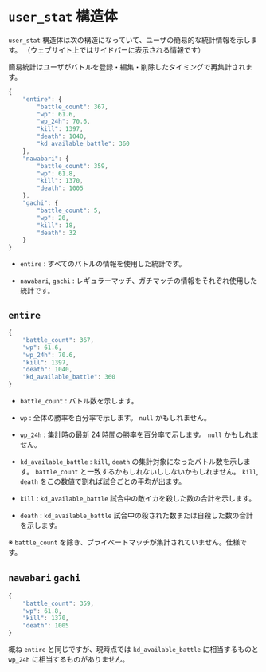`user_stat` 構造体
==================

`user_stat` 構造体は次の構造になっていて、ユーザの簡易的な統計情報を示します。
（ウェブサイト上ではサイドバーに表示される情報です）

簡易統計はユーザがバトルを登録・編集・削除したタイミングで再集計されます。

```js
{
    "entire": {
        "battle_count": 367,
        "wp": 61.6,
        "wp_24h": 70.6,
        "kill": 1397,
        "death": 1040,
        "kd_available_battle": 360
    },
    "nawabari": {
        "battle_count": 359,
        "wp": 61.8,
        "kill": 1370,
        "death": 1005
    },
    "gachi": {
        "battle_count": 5,
        "wp": 20,
        "kill": 18,
        "death": 32
    }
}
```

* `entire` : すべてのバトルの情報を使用した統計です。

* `nawabari`, `gachi` : レギュラーマッチ、ガチマッチの情報をそれぞれ使用した統計です。


`entire`
--------

```js
{
    "battle_count": 367,
    "wp": 61.6,
    "wp_24h": 70.6,
    "kill": 1397,
    "death": 1040,
    "kd_available_battle": 360
}
```

* `battle_count` : バトル数を示します。

* `wp` : 全体の勝率を百分率で示します。 `null` かもしれません。

* `wp_24h` : 集計時の最新 24 時間の勝率を百分率で示します。 `null` かもしれません。

* `kd_available_battle` : `kill`, `death` の集計対象になったバトル数を示します。 `battle_count` と一致するかもしれないししないかもしれません。 `kill`, `death` をこの数値で割れば試合ごとの平均が出ます。

* `kill` : `kd_available_battle` 試合中の敵イカを殺した数の合計を示します。

* `death` : `kd_available_battle` 試合中の殺された数または自殺した数の合計を示します。

※ `battle_count` を除き、プライベートマッチが集計されていません。仕様です。


`nawabari` `gachi`
------------------

```js
{
    "battle_count": 359,
    "wp": 61.8,
    "kill": 1370,
    "death": 1005
}
```

概ね `entire` と同じですが、現時点では `kd_available_battle` に相当するものと `wp_24h` に相当するものがありません。
